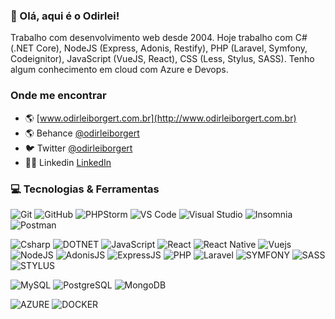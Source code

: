 ### 👋 Olá, aqui é o Odirlei!

Trabalho com desenvolvimento web desde 2004. Hoje trabalho com C# (.NET Core), NodeJS (Express, Adonis, Restify), PHP (Laravel, Symfony, Codeignitor), JavaScript (VueJS, React), CSS (Less, Stylus, SASS). Tenho algum conhecimento em cloud com Azure e Devops.

### Onde me encontrar

- 🌎 [www.odirleiborgert.com.br](http://www.odirleiborgert.com.br)
- 🌎 Behance [@odirleiborgert](https://www.behance.net/odirleiborgert)
- 🐦 Twitter [@odirleiborgert](https://twitter.com/odirleiborgert)
- 👨‍💼 Linkedin [LinkedIn](https://www.linkedin.com/in/odirleiborgert/)

### 💻 Tecnologias & Ferramentas

![Git](https://img.shields.io/badge/GIT-000000?style=flat-square&logo=git&logoColor=orange)
![GitHub](https://img.shields.io/badge/GITHUB-000000?style=flat-square&logo=github)
![PHPStorm](https://img.shields.io/badge/PHPSTORM-000000?style=flat-square&logo=visual-studio-code&logoColor=blue)
![VS Code](https://img.shields.io/badge/VSCODE-000000?style=flat-square&logo=visual-studio-code&logoColor=blue)
![Visual Studio](https://img.shields.io/badge/VISUAL_STUDIO-black?style=flat-square&logo=visualstudio&logoColor=FF9900)
![Insomnia](https://img.shields.io/badge/INSOMNIA-black?style=flat-square&logo=insomnia&logoColor=FF9900)
![Postman](https://img.shields.io/badge/POSTMAN-000000?style=flat-square&logo=postman)

![Csharp](https://img.shields.io/badge/CSHARP-black?style=flat-square&logo=csharp)
![DOTNET](https://img.shields.io/badge/DOTNET-black?style=flat-square&logo=dotnet&logoColor=FF9900)
![JavaScript](https://img.shields.io/badge/JAVASCRIPT-black?style=flat-square&logo=javascript)
![React](https://img.shields.io/badge/REACT-black?style=flat-square&logo=react)
![React Native](https://img.shields.io/badge/REACT_NATIVE-black?style=flat-square&logo=react)
![Vuejs](https://img.shields.io/badge/VUE-black?style=flat-square&logo=vuejs&logoColor=red)
![NodeJS](https://img.shields.io/badge/NODEJS-black?style=flat-square&logo=node.js)
![AdonisJS](https://img.shields.io/badge/ADONISJS-black?style=flat-square&logo=adonisjs)
![ExpressJS](https://img.shields.io/badge/EXPRESSJS-black?style=flat-square&logo=express)
![PHP](https://img.shields.io/badge/PHP-black?style=flat-square&logo=php)
![Laravel](https://img.shields.io/badge/LARAVEL-black?style=flat-square&logo=laravel)
![SYMFONY](https://img.shields.io/badge/SYMFONY-black?style=flat-square&logo=symfony)
![SASS](https://img.shields.io/badge/SASS-black?style=flat-square&logo=sass)
![STYLUS](https://img.shields.io/badge/STYLUS-black?style=flat-square&logo=stylus)

![MySQL](https://img.shields.io/badge/MySQL-black?style=flat-square&logo=mysql)
![PostgreSQL](https://img.shields.io/badge/POSTGRESQL-black?style=flat-square&logo=postgresql)
![MongoDB](https://img.shields.io/badge/MONGODB-black?style=flat-square&logo=mongodb)

![AZURE](https://img.shields.io/badge/AZURE-black?style=flat-square&logo=azure&logoColor=FF9900)
![DOCKER](https://img.shields.io/badge/DOCKER-black?style=flat-square&logo=docker&logoColor=FF9900)
